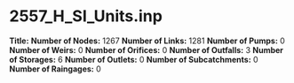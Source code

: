 # 2557_H_SI_Units.inp
**Title:** 
**Number of Nodes:** 1267
**Number of Links:** 1281
**Number of Pumps:** 0
**Number of Weirs:** 0
**Number of Orifices:** 0
**Number of Outfalls:** 3
**Number of Storages:** 6
**Number of Outlets:** 0
**Number of Subcatchments:** 0
**Number of Raingages:** 0
